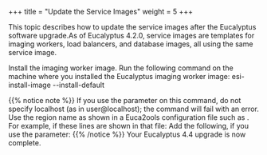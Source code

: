 +++
title = "Update the Service Images"
weight = 5
+++

This topic describes how to update the service images after the Eucalyptus software upgrade.As of Eucalyptus 4.2.0, service images are templates for imaging workers, load balancers, and database images, all using the same service image. 

Install the imaging worker image. Run the following command on the machine where you installed the Eucalyptus imaging worker image: 
    esi-install-image --install-default


{{% notice note %}}
If you use the parameter on this command, do not specify localhost (as in user@localhost); the command will fail with an error. Use the region name as shown in a Euca2ools configuration file such as . For example, if these lines are shown in that file: Add the following, if you use the parameter: 
{{% /notice %}}
Your Eucalyptus 4.4 upgrade is now complete. 